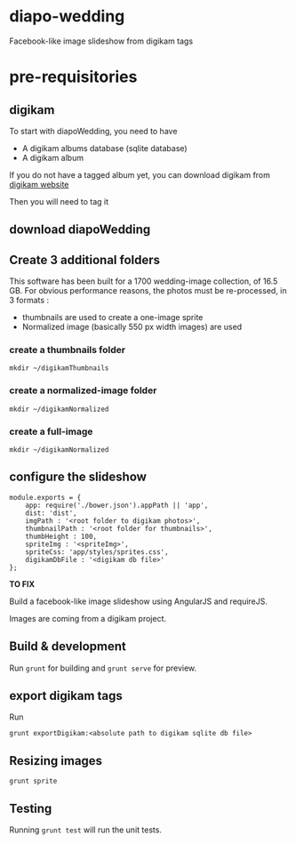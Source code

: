 # diapo-wedding
Facebook-like image slideshow from digikam tags

# pre-requisitories

## digikam
To start with diapoWedding, you need to have 
* A digikam albums database (sqlite database)
* A digikam album

If you do not have a tagged album yet, you can download digikam from [digikam website](http://digikam.org)

Then you will need to tag it

## download diapoWedding

    
## Create 3 additional folders

This software has been built for a 1700 wedding-image collection, of 16.5 GB.
For obvious performance reasons, the photos must be re-processed, in 3 formats :
* thumbnails are used to create a one-image sprite
* Normalized image (basically 550 px width images) are used

### create a thumbnails folder

    mkdir ~/digikamThumbnails

### create a normalized-image folder

    mkdir ~/digikamNormalized

### create a full-image

    mkdir ~/digikamNormalized

### 

## configure the slideshow

    module.exports = {
        app: require('./bower.json').appPath || 'app',
        dist: 'dist',
        imgPath : '<root folder to digikam photos>',
        thumbnailPath : '<root folder for thumbnails>',
        thumbHeight : 100,
        spriteImg : '<spriteImg>',
        spriteCss: 'app/styles/sprites.css',
        digikamDbFile : '<digikam db file>'
    };

**TO FIX**

Build a facebook-like image slideshow using AngularJS and requireJS.

Images are coming from a digikam project.

## Build & development

Run `grunt` for building and `grunt serve` for preview.

## export digikam tags

Run

    grunt exportDigikam:<absolute path to digikam sqlite db file>

## Resizing images

    grunt sprite

## Testing

Running `grunt test` will run the unit tests.
